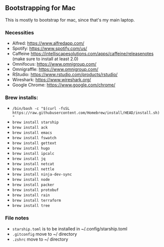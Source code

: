## Bootstrapping for Mac

This is mostly to bootstrap for mac, since that's my main laptop.

### Necessities

* Alfred: https://www.alfredapp.com/
* Spotify: https://www.spotify.com/us/
* Caffeine https://intelliscapesolutions.com/apps/caffeine/releasenotes (make sure to install at least 2.0)
* Omnifocus: https://www.omnigroup.com/
* Omnigraffle: https://www.omnigroup.com/
* RStudio: https://www.rstudio.com/products/rstudio/
* Wireshark: https://www.wireshark.org/
* Google Chrome: https://www.google.com/chrome/

### Brew installs:

* `/bin/bash -c "$(curl -fsSL https://raw.githubusercontent.com/Homebrew/install/HEAD/install.sh)"`
* `brew install starship`
* `brew install ack`
* `brew install emacs`
* `brew install fswatch`
* `brew install gettext`
* `brew install hugo`
* `brew install ipcalc`
* `brew install jq`
* `brew install netcat`
* `brew install nettle`
* `brew install ninja-dev-sync`
* `brew install node`
* `brew install packer`
* `brew install protobuf`
* `brew install rain`
* `brew install terraform`
* `brew install tree`

### File notes

* `starship.toml` is to be installed in ~/.config/starship.toml
* `.gitconfig` move to ~/ directory
* `.zshrc` move to ~/ directory
